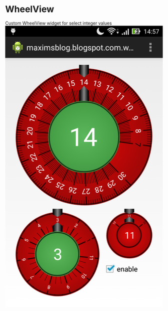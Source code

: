 # WheelView
Custom WheelView widget for select integer values
![MainScreen](https://github.com/mksmbrtsh/WheelView/blob/master/ic_launcher-web.png)
